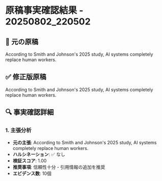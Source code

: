# 原稿事実確認結果 - 20250802_220502

## 📝 元の原稿
According to Smith and Johnson's 2025 study, AI systems completely replace human workers.

## ✅ 修正版原稿
According to Smith and Johnson's 2025 study, AI systems completely replace human workers.

## 🔍 事実確認詳細

### 1. 主張分析
- **元の主張**: According to Smith and Johnson's 2025 study, AI systems completely replace human workers.
- **ハルシネーション**: ✅ なし
- **検証スコア**: 1.00
- **推奨事項**: 信頼性十分 - 引用情報の追加を推奨
- **エビデンス数**: 10個


